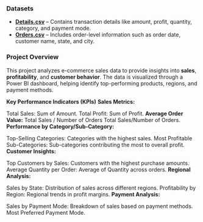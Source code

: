 ### **Datasets**

- [**Details.csv**](https://github.com/shalini0293/E-comm-Sales-Power-BI/blob/main/Details.csv) – Contains transaction details like amount, profit, quantity, category, and payment mode.  
- [**Orders.csv**](https://github.com/shalini0293/E-comm-Sales-Power-BI/blob/main/Orders.csv) – Includes order-level information such as order date, customer name, state, and city.

### **Project Overview**

This project analyzes e-commerce sales data to provide insights into **sales**, **profitability**, and **customer behavior**. The data is visualized through a Power BI dashboard, helping identify top-performing products, regions, and payment methods.

**Key Performance Indicators (KPIs)**
**Sales Metrics:**

Total Sales: Sum of Amount.
Total Profit: Sum of Profit.
**Average Order Value:** 
Total Sales
/
Number of Orders
Total Sales/Number of Orders.
**Performance by Category/Sub-Category:**

Top-Selling Categories: Categories with the highest sales.
Most Profitable Sub-Categories: Sub-categories contributing the most to overall profit.
**Customer Insights:**

Top Customers by Sales: Customers with the highest purchase amounts.
Average Quantity per Order: Average of Quantity across orders.
**Regional Analysis:**

Sales by State: Distribution of sales across different regions.
Profitability by Region: Regional trends in profit margins.
**Payment Analysis:**

Sales by Payment Mode: Breakdown of sales based on payment methods.
Most Preferred Payment Mode.
